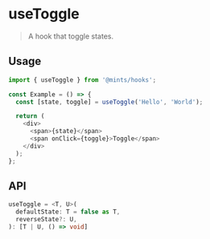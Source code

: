 # useToggle

> A hook that toggle states.

## Usage

```javascript
import { useToggle } from '@mints/hooks';

const Example = () => {
  const [state, toggle] = useToggle('Hello', 'World');

  return (
    <div>
      <span>{state}</span>
      <span onClick={toggle}>Toggle</span>
    </div>
  );
};
```

## API

```typescript
useToggle = <T, U>(
  defaultState: T = false as T,
  reverseState?: U,
): [T | U, () => void]
```
